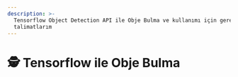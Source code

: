 ```yaml
---
description: >-
  Tensorflow Object Detection API ile Obje Bulma ve kullanımı için gerekli
  talimatlarım
---
```


# 🕵️‍ Tensorflow ile Obje Bulma

